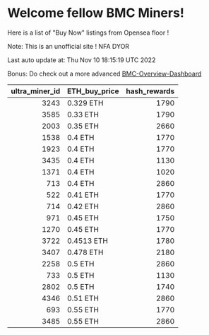 # Welcome fellow BMC Miners!
Here is a list of "Buy Now" listings from Opensea floor !

Note: This is an unofficial site ! NFA DYOR

Last auto update at: Thu Nov 10 18:15:19 UTC 2022

Bonus: Do check out a more advanced [BMC-Overview-Dashboard](https://dune.com/defifunk/BMC-Overview-Dashboard)


|   ultra_miner_id | ETH_buy_price   |   hash_rewards |
|-----------------:|:----------------|---------------:|
|             3243 | 0.329 ETH       |           1790 |
|             3585 | 0.33 ETH        |           1790 |
|             2003 | 0.35 ETH        |           2660 |
|             1538 | 0.4 ETH         |           1770 |
|             1923 | 0.4 ETH         |           1770 |
|             3435 | 0.4 ETH         |           1130 |
|             1371 | 0.4 ETH         |           1020 |
|              713 | 0.4 ETH         |           2860 |
|              522 | 0.41 ETH        |           1770 |
|              714 | 0.42 ETH        |           2860 |
|              971 | 0.45 ETH        |           1750 |
|             1270 | 0.45 ETH        |           1770 |
|             3722 | 0.4513 ETH      |           1780 |
|             3407 | 0.478 ETH       |           2180 |
|             2258 | 0.5 ETH         |           2860 |
|              733 | 0.5 ETH         |           1130 |
|             2802 | 0.5 ETH         |           1740 |
|             4346 | 0.51 ETH        |           2860 |
|              693 | 0.55 ETH        |           1770 |
|             3485 | 0.55 ETH        |           2860 |